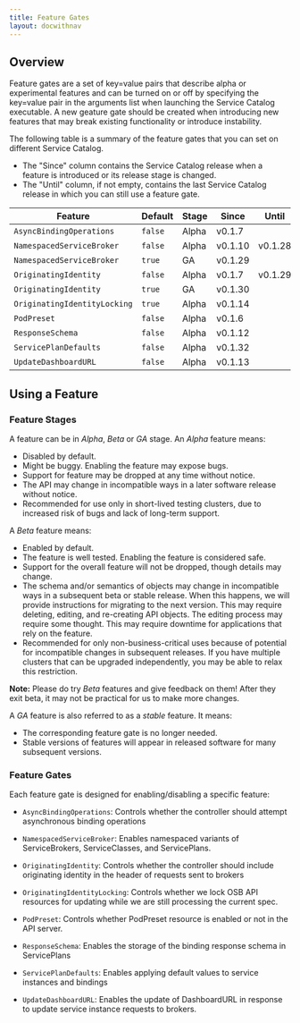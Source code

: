 ```yaml
---
title: Feature Gates
layout: docwithnav
---
```


## Overview

Feature gates are a set of key=value pairs that describe alpha or experimental
features and can be turned on or off by specifying the key=value pair in the
arguments list when launching the Service Catalog executable.  A new geature
gate should be created when introducing new features that may break existing
functionality or introduce instability.

The following table is a summary of the feature gates that you can set on
different Service Catalog.

- The "Since" column contains the Service Catalog release when a feature is
  introduced or its release stage is changed.
- The "Until" column, if not empty, contains the last Service Catalog release in
  which you can still use a feature gate.

| Feature | Default | Stage | Since | Until |
|---------|---------|-------|-------|-------|
| `AsyncBindingOperations` | `false` | Alpha | v0.1.7 | |
| `NamespacedServiceBroker` | `false` | Alpha | v0.1.10 | v0.1.28 |
| `NamespacedServiceBroker` | `true` | GA | v0.1.29 | |
| `OriginatingIdentity` | `false` | Alpha | v0.1.7 | v0.1.29 |
| `OriginatingIdentity` | `true` | GA | v0.1.30 | |
| `OriginatingIdentityLocking` | `true` | Alpha | v0.1.14 | |
| `PodPreset` | `false` | Alpha | v0.1.6 | |
| `ResponseSchema` | `false` | Alpha | v0.1.12 | |
| `ServicePlanDefaults` | `false` | Alpha | v0.1.32 | |
| `UpdateDashboardURL` | `false` | Alpha | v0.1.13 | |


## Using a Feature

### Feature Stages

A feature can be in *Alpha*, *Beta* or *GA* stage.
An *Alpha* feature means:

* Disabled by default.
* Might be buggy. Enabling the feature may expose bugs.
* Support for feature may be dropped at any time without notice.
* The API may change in incompatible ways in a later software release without
  notice.
* Recommended for use only in short-lived testing clusters, due to increased
  risk of bugs and lack of long-term support.

A *Beta* feature means:

* Enabled by default.
* The feature is well tested. Enabling the feature is considered safe.
* Support for the overall feature will not be dropped, though details may change.
* The schema and/or semantics of objects may change in incompatible ways in a
  subsequent beta or stable release. When this happens, we will provide
  instructions for migrating to the next version. This may require deleting,
  editing, and re-creating API objects. The editing process may require some
  thought. This may require downtime for applications that rely on the feature.
* Recommended for only non-business-critical uses because of potential for
  incompatible changes in subsequent releases. If you have multiple clusters
  that can be upgraded independently, you may be able to relax this restriction.

**Note:** Please do try *Beta* features and give feedback on them!
After they exit beta, it may not be practical for us to make more changes.

A *GA* feature is also referred to as a *stable* feature. It means:

* The corresponding feature gate is no longer needed.
* Stable versions of features will appear in released software for many
  subsequent versions.

### Feature Gates

Each feature gate is designed for enabling/disabling a specific feature:

- `AsyncBindingOperations`: Controls whether the controller should attempt
 asynchronous binding operations

- `NamespacedServiceBroker`: Enables namespaced variants of ServiceBrokers,
ServiceClasses, and ServicePlans.

- `OriginatingIdentity`: Controls whether the controller should include
originating identity in the header of requests sent to brokers

- `OriginatingIdentityLocking`:  Controls whether we lock OSB API resources
for updating while we are still processing the current spec.

 - `PodPreset`: Controls whether PodPreset resource is enabled or not in the
 API server.

- `ResponseSchema`:  Enables the storage of the binding response schema in
ServicePlans

- `ServicePlanDefaults`: Enables applying default values to service instances
and bindings

- `UpdateDashboardURL`:  Enables the update of DashboardURL in response to
update service instance requests to brokers.

